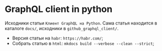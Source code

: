# GraphQL client in python

Исходники статьи `Клиент GraphQL на Python`. Сама статья находится в
каталоге `docs/`, исходники в `github_graphql_client/`.

- Версия статьи на `habr`: `https://habr.com/`;
- Собрать статью в `html`: `mkdocs build --verbose --clean --strict`;
